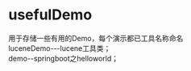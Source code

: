 # usefulDemo<br/>
用于存储一些有用的Demo，每个演示都已工具名称命名<br/>
luceneDemo---lucene工具类；<br/>
demo--springboot之helloworld；<br/>
